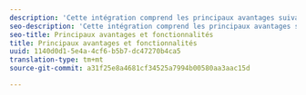 ```yaml
---
description: 'Cette intégration comprend les principaux avantages suivants : '
seo-description: 'Cette intégration comprend les principaux avantages suivants : '
seo-title: Principaux avantages et fonctionnalités
title: Principaux avantages et fonctionnalités
uuid: 1140d0d1-5e4a-4cf6-b5b7-dc47270b4ca5
translation-type: tm+mt
source-git-commit: a31f25e8a4681cf34525a7994b00580aa3aac15d

---
```



